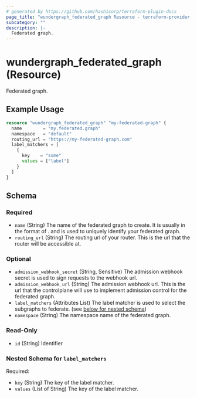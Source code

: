 ```yaml
---
# generated by https://github.com/hashicorp/terraform-plugin-docs
page_title: "wundergraph_federated_graph Resource - terraform-provider-wundergraph"
subcategory: ""
description: |-
  Federated graph.
---
```


# wundergraph_federated_graph (Resource)

Federated graph.

## Example Usage

```terraform
resource "wundergraph_federated_graph" "my-federated-graph" {
  name        = "my.federated.graph"
  namespace   = "default"
  routing_url = "https://my-federated-graph.com"
  label_matchers = [
    {
      key    = "some"
      values = ["label"]
    }
  ]
}
```

<!-- schema generated by tfplugindocs -->
## Schema

### Required

- `name` (String) The name of the federated graph to create. It is usually in the format of <org>.<env> and is used to uniquely identify your federated graph.
- `routing_url` (String) The routing url of your router. This is the url that the router will be accessible at.

### Optional

- `admission_webhook_secret` (String, Sensitive) The admission webhook secret is used to sign requests to the webhook url.
- `admission_webhook_url` (String) The admission webhook url. This is the url that the controlplane will use to implement admission control for the federated graph.
- `label_matchers` (Attributes List) The label matcher is used to select the subgraphs to federate. (see [below for nested schema](#nestedatt--label_matchers))
- `namespace` (String) The namespace name of the federated graph.

### Read-Only

- `id` (String) Identifier

<a id="nestedatt--label_matchers"></a>
### Nested Schema for `label_matchers`

Required:

- `key` (String) The key of the label matcher.
- `values` (List of String) The key of the label matcher.
